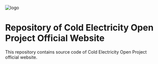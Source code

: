 ![logo](https://github.com/ColdElecOpPro/ColdElecOpPro.github.io/blob/25805e6fb037bac0dbcb6ee047bd43231344ec6c/ceoplogo.svg)
# Repository of Cold Electricity Open Project Official Website
This repository contains source code of Cold Electricity Open Project official website.
